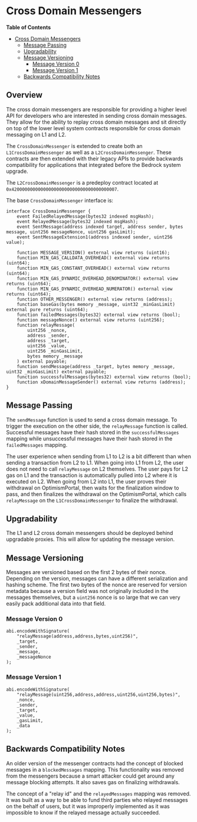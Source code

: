 # Cross Domain Messengers

<!-- START doctoc generated TOC please keep comment here to allow auto update -->
<!-- DON'T EDIT THIS SECTION, INSTEAD RE-RUN doctoc TO UPDATE -->
**Table of Contents**

- [Cross Domain Messengers](#cross-domain-messengers)
  - [Message Passing](#message-passing)
  - [Upgradability](#upgradability)
  - [Message Versioning](#message-versioning)
    - [Message Version 0](#message-version-0)
    - [Message Version 1](#message-version-1)
  - [Backwards Compatibility Notes](#backwards-compatibility-notes)

<!-- END doctoc generated TOC please keep comment here to allow auto update -->

## Overview

The cross domain messengers are responsible for providing a higher level API for
developers who are interested in sending cross domain messages. They allow for
the ability to replay cross domain messages and sit directly on top of the lower
level system contracts responsible for cross domain messaging on L1 and L2.

The `CrossDomainMessenger` is extended to create both an
`L1CrossDomainMessenger` as well as a `L2CrossDomainMessenger`.
These contracts are then extended with their legacy APIs to provide backwards
compatibility for applications that integrated before the Bedrock system
upgrade.

The `L2CrossDomainMessenger` is a predeploy contract located at
`0x4200000000000000000000000000000000000007`.

The base `CrossDomainMessenger` interface is:

```solidity
interface CrossDomainMessenger {
    event FailedRelayedMessage(bytes32 indexed msgHash);
    event RelayedMessage(bytes32 indexed msgHash);
    event SentMessage(address indexed target, address sender, bytes message, uint256 messageNonce, uint256 gasLimit);
    event SentMessageExtension1(address indexed sender, uint256 value);

    function MESSAGE_VERSION() external view returns (uint16);
    function MIN_GAS_CALLDATA_OVERHEAD() external view returns (uint64);
    function MIN_GAS_CONSTANT_OVERHEAD() external view returns (uint64);
    function MIN_GAS_DYNAMIC_OVERHEAD_DENOMINATOR() external view returns (uint64);
    function MIN_GAS_DYNAMIC_OVERHEAD_NUMERATOR() external view returns (uint64);
    function OTHER_MESSENGER() external view returns (address);
    function baseGas(bytes memory _message, uint32 _minGasLimit) external pure returns (uint64);
    function failedMessages(bytes32) external view returns (bool);
    function messageNonce() external view returns (uint256);
    function relayMessage(
        uint256 _nonce,
        address _sender,
        address _target,
        uint256 _value,
        uint256 _minGasLimit,
        bytes memory _message
    ) external payable;
    function sendMessage(address _target, bytes memory _message, uint32 _minGasLimit) external payable;
    function successfulMessages(bytes32) external view returns (bool);
    function xDomainMessageSender() external view returns (address);
}
```

## Message Passing

The `sendMessage` function is used to send a cross domain message. To trigger
the execution on the other side, the `relayMessage` function is called.
Successful messages have their hash stored in the `successfulMessages` mapping
while unsuccessful messages have their hash stored in the `failedMessages`
mapping.

The user experience when sending from L1 to L2 is a bit different than when
sending a transaction from L2 to L1. When going into L1 from L2, the user does
not need to call `relayMessage` on L2 themselves. The user pays for L2 gas on L1
and the transaction is automatically pulled into L2 where it is executed on L2.
When going from L2 into L1, the user proves their withdrawal on OptimismPortal,
then waits for the finalization window to pass, and then finalizes the withdrawal
on the OptimismPortal, which calls `relayMessage` on the
`L1CrossDomainMessenger` to finalize the withdrawal.

## Upgradability

The L1 and L2 cross domain messengers should be deployed behind upgradable
proxies. This will allow for updating the message version.

## Message Versioning

Messages are versioned based on the first 2 bytes of their nonce. Depending on
the version, messages can have a different serialization and hashing scheme.
The first two bytes of the nonce are reserved for version metadata because
a version field was not originally included in the messages themselves, but
a `uint256` nonce is so large that we can very easily pack additional data
into that field.

### Message Version 0

```solidity
abi.encodeWithSignature(
    "relayMessage(address,address,bytes,uint256)",
    _target,
    _sender,
    _message,
    _messageNonce
);
```

### Message Version 1

```solidity
abi.encodeWithSignature(
    "relayMessage(uint256,address,address,uint256,uint256,bytes)",
    _nonce,
    _sender,
    _target,
    _value,
    _gasLimit,
    _data
);
```

## Backwards Compatibility Notes

An older version of the messenger contracts had the concept of blocked messages
in a `blockedMessages` mapping. This functionality was removed from the
messengers because a smart attacker could get around any message blocking
attempts. It also saves gas on finalizing withdrawals.

The concept of a "relay id" and the `relayedMessages` mapping was removed.
It was built as a way to be able to fund third parties who relayed messages
on the behalf of users, but it was improperly implemented as it was impossible
to know if the relayed message actually succeeded.
